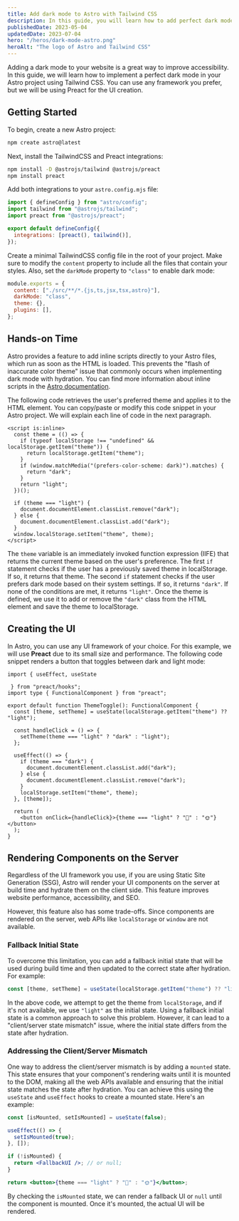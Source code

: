```yaml
---
title: Add dark mode to Astro with Tailwind CSS
description: In this guide, you will learn how to add perfect dark mode to your Astro project using Tailwind CSS and the prefers-color-scheme media query
publishedDate: 2023-05-04
updatedDate: 2023-07-04
hero: "/heros/dark-mode-astro.png"
heroAlt: "The logo of Astro and Tailwind CSS"
---
```


Adding a dark mode to your website is a great way to improve accessibility. In this guide, we will learn how to implement a perfect dark mode in your Astro project using Tailwind CSS. You can use any framework you prefer, but we will be using Preact for the UI creation.

## Getting Started

To begin, create a new Astro project:

```sh
npm create astro@latest
```

Next, install the TailwindCSS and Preact integrations:

```sh
npm install -D @astrojs/tailwind @astrojs/preact
npm install preact
```

Add both integrations to your `astro.config.mjs` file:

```js title="astro.config.mjs"
import { defineConfig } from "astro/config";
import tailwind from "@astrojs/tailwind";
import preact from "@astrojs/preact";

export default defineConfig({
  integrations: [preact(), tailwind()],
});
```

Create a minimal TailwindCSS config file in the root of your project. Make sure to modify the `content` property to include all the files that contain your styles. Also, set the `darkMode` property to `"class"` to enable dark mode:

```js title="tailwind.config.cjs"
module.exports = {
  content: ["./src/**/*.{js,ts,jsx,tsx,astro}"],
  darkMode: "class",
  theme: {},
  plugins: [],
};
```

## Hands-on Time

Astro provides a feature to add inline scripts directly to your Astro files, which run as soon as the HTML is loaded. This prevents the "flash of inaccurate color theme" issue that commonly occurs when implementing dark mode with hydration. You can find more information about inline scripts in the [Astro documentation](https://docs.astro.build/en/reference/directives-reference/#isinline).

The following code retrieves the user's preferred theme and applies it to the HTML element. You can copy/paste or modify this code snippet in your Astro project. We will explain each line of code in the next paragraph.

```astro title="Layout.astro"
<script is:inline>
  const theme = (() => {
    if (typeof localStorage !== "undefined" && localStorage.getItem("theme")) {
      return localStorage.getItem("theme");
    }
    if (window.matchMedia("(prefers-color-scheme: dark)").matches) {
      return "dark";
    }
    return "light";
  })();

  if (theme === "light") {
    document.documentElement.classList.remove("dark");
  } else {
    document.documentElement.classList.add("dark");
  }
  window.localStorage.setItem("theme", theme);
</script>
```

The `theme` variable is an immediately invoked function expression (IIFE) that returns the current theme based on the user's preference. The first `if` statement checks if the user has a previously saved theme in localStorage. If so, it returns that theme. The second `if` statement checks if the user prefers dark mode based on their system settings. If so, it returns `"dark"`. If none of the conditions are met, it returns `"light"`. Once the theme is defined, we use it to add or remove the `"dark"` class from the HTML element and save the theme to localStorage.

## Creating the UI

In Astro, you can use any UI framework of your choice. For this example, we will use **Preact** due to its small size and performance. The following code snippet renders a button that toggles between dark and light mode:

```tsx title="ThemeToggle.tsx"
import { useEffect, useState

 } from "preact/hooks";
import type { FunctionalComponent } from "preact";

export default function ThemeToggle(): FunctionalComponent {
  const [theme, setTheme] = useState(localStorage.getItem("theme") ?? "light");

  const handleClick = () => {
    setTheme(theme === "light" ? "dark" : "light");
  };

  useEffect(() => {
    if (theme === "dark") {
      document.documentElement.classList.add("dark");
    } else {
      document.documentElement.classList.remove("dark");
    }
    localStorage.setItem("theme", theme);
  }, [theme]);

  return (
    <button onClick={handleClick}>{theme === "light" ? "🌙" : "🌞"}</button>
  );
}
```

## Rendering Components on the Server

Regardless of the UI framework you use, if you are using Static Site Generation (SSG), Astro will render your UI components on the server at build time and hydrate them on the client side. This feature improves website performance, accessibility, and SEO.

However, this feature also has some trade-offs. Since components are rendered on the server, web APIs like `localStorage` or `window` are not available.

### Fallback Initial State

To overcome this limitation, you can add a fallback initial state that will be used during build time and then updated to the correct state after hydration. For example:

```jsx
const [theme, setTheme] = useState(localStorage.getItem("theme") ?? "light");
```

In the above code, we attempt to get the theme from `localStorage`, and if it's not available, we use `"light"` as the initial state. Using a fallback initial state is a common approach to solve this problem. However, it can lead to a "client/server state mismatch" issue, where the initial state differs from the state after hydration.

### Addressing the Client/Server Mismatch

One way to address the client/server mismatch is by adding a `mounted` state. This state ensures that your component's rendering waits until it is mounted to the DOM, making all the web APIs available and ensuring that the initial state matches the state after hydration. You can achieve this using the `useState` and `useEffect` hooks to create a mounted state. Here's an example:

```jsx title="ThemeToggle.tsx"
const [isMounted, setIsMounted] = useState(false);

useEffect(() => {
  setIsMounted(true);
}, []);

if (!isMounted) {
  return <FallbackUI />; // or null;
}

return <button>{theme === "light" ? "🌙" : "🌞"}</button>;
```

By checking the `isMounted` state, we can render a fallback UI or `null` until the component is mounted. Once it's mounted, the actual UI will be rendered.